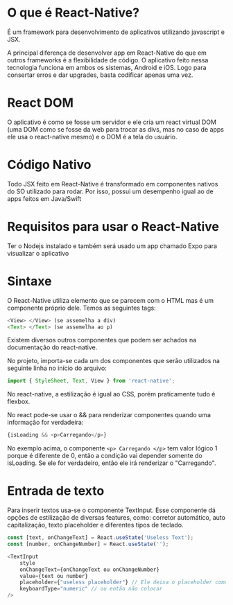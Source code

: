 # O que é React-Native?
É um framework para desenvolvimento de aplicativos utilizando javascript e JSX.

A principal diferença de desenvolver app em React-Native do que em outros frameworks é a flexibilidade de código. O aplicativo feito nessa tecnologia funciona em ambos os sistemas, Android e iOS. Logo para consertar erros e dar upgrades, basta codificar apenas uma vez.
# React DOM
O aplicativo é como se fosse um servidor e ele cria um react virtual DOM (uma DOM como se fosse da web para trocar as divs, mas no caso de apps ele usa o react-native mesmo) e o DOM é a tela do usuário.
# Código Nativo
Todo JSX feito em React-Native é transformado em componentes nativos do SO utilizado para rodar. Por isso, possui um desempenho igual ao de  apps feitos em Java/Swift
# Requisitos para usar o React-Native
Ter o Nodejs instalado e também será usado um app chamado Expo para visualizar o aplicativo
# Sintaxe
O React-Native utiliza elemento que se parecem com o HTML mas é um componente próprio dele. Temos as seguintes tags:
~~~javascript
<View> </View> (se assemelha a div)
<Text> </Text> (se assemelha ao p)
~~~

Existem diversos outros componentes que podem ser achados na documentação do react-native.

No projeto, importa-se cada um dos componentes que serão utilizados na seguinte linha no início do arquivo:
~~~js
import { StyleSheet, Text, View } from 'react-native';
~~~

No react-native, a estilização é igual ao CSS, porém praticamente tudo é flexbox.

No react pode-se usar o && para renderizar componentes quando uma informação for verdadeira:
~~~js
{isLoading && <p>Carregando</p>}
~~~
No exemplo acima, o componente `<p> Carregando </p>` tem valor lógico 1 porque é diferente de 0, então a condição vai depender somente do isLoading. Se ele for verdadeiro, então ele irá renderizar o "Carregando".
# Entrada de texto
Para inserir textos usa-se o componente TextInput. Esse componente dá opções de estilização de diversas features, como: corretor automático, auto capitalização, texto placeholder e diferentes tipos de teclado.
~~~js
const [text, onChangeText] = React.useState('Useless Text');
const [number, onChangeNumber] = React.useState('');

<TextInput
	style
	onChangeText={onChangeText ou onChangeNumber}
	value={text ou number}
	placeholder={"useless placeholder"} // Ele deixa o placeholder como fundo só
	keyboardType="numeric" // ou então não colocar
/>
~~~